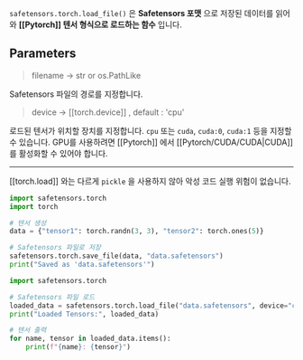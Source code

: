 `safetensors.torch.load_file()` 은 **Safetensors 포맷** 으로 저장된 데이터를 읽어와 **[[Pytorch]] 텐서 형식으로 로드하는 함수** 입니다.

## Parameters

> filename -> str or os.PathLike

Safetensors 파일의 경로를 지정합니다.

> device -> [[torch.device]] , default : 'cpu'

로드된 텐서가 위치할 장치를 지정합니다.
`cpu` 또는 `cuda`, `cuda:0`, `cuda:1` 등을 지정할 수 있습니다.
GPU를 사용하려면 [[Pytorch]] 에서 [[Pytorch/CUDA/CUDA|CUDA]] 를 활성화할 수 있어야 합니다.

---

[[torch.load]] 와는 다르게 `pickle` 을 사용하지 않아 악성 코드 실행 위험이 없습니다.

```python
import safetensors.torch
import torch

# 텐서 생성
data = {"tensor1": torch.randn(3, 3), "tensor2": torch.ones(5)}

# Safetensors 파일로 저장
safetensors.torch.save_file(data, "data.safetensors")
print("Saved as 'data.safetensors'")
```

```python
import safetensors.torch

# Safetensors 파일 로드
loaded_data = safetensors.torch.load_file("data.safetensors", device="cpu")
print("Loaded Tensors:", loaded_data)

# 텐서 출력
for name, tensor in loaded_data.items():
    print(f"{name}: {tensor}")
```


